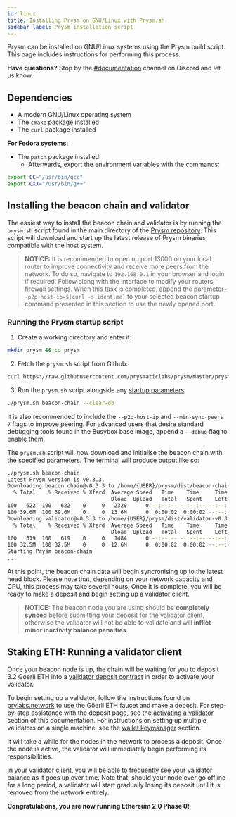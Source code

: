 ```yaml
---
id: linux
title: Installing Prysm on GNU/Linux with Prysm.sh
sidebar_label: Prysm installation script
---
```


Prysm can be installed on GNU/Linux systems using the Prysm build script. This page includes instructions for performing this process.

**Have questions?** Stop by the [#documentation](https://discord.gg/QQZMCgU) channel on Discord and let us know.

## Dependencies

* A modern GNU/Linux operating system
* The `cmake` package installed
* The `curl` package installed

**For Fedora systems:**
* The `patch` package installed
  * Afterwards, export the environment variables with the commands:
```sh
export CC="/usr/bin/gcc"
export CXX="/usr/bin/g++"
```

## Installing the beacon chain and validator

The easiest way to install the beacon chain and validator is by running the `prysm.sh` script found in the main directory of the [Prysm repository](https://github.com/prysmaticlabs/prysm). This script will download and start up the latest release of Prysm binaries compatible with the host system.

> **NOTICE:** It is recommended to open up port 13000 on your local router to improve connectivity and receive more peers from the network. To do so, navigate to `192.168.0.1` in your browser and login if required. Follow along with the interface to modify your routers firewall settings. When this task is completed, append the parameter`--p2p-host-ip=$(curl -s ident.me)` to your selected beacon startup command presented in this section to use the newly opened port.

### Running the Prysm startup script

1. Create a working directory and enter it:

```sh
mkdir prysm && cd prysm
```

2. Fetch the `prysm.sh` script from Github:

```sh
curl https://raw.githubusercontent.com/prysmaticlabs/prysm/master/prysm.sh --output prysm.sh
```

3. Run the `prysm.sh` script alongside any [startup parameters](../prysm-usage/parameters):

```sh
./prysm.sh beacon-chain --clear-db
```

It is also recommended to include the `--p2p-host-ip` and `--min-sync-peers 7` flags to improve peering. For advanced users that desire standard debugging tools found in the Busybox base image, append a `--debug` flag to enable them.

The `prysm.sh` script will now download and initialise the beacon chain with the specified parameters. The terminal will produce output like so:

```sh
./prysm.sh beacon-chain
Latest Prysm version is v0.3.3.
Downloading beacon chain@v0.3.3 to /home/{USER}/prysm/dist/beacon-chain-v0.3.3-linux-amd64 (automatically selected latest available version)
  % Total    % Received % Xferd  Average Speed   Time    Time     Time  Current
                                 Dload  Upload   Total   Spent    Left  Speed
100   622  100   622    0     0   2320      0 --:--:-- --:--:-- --:--:--  2312
100 39.6M  100 39.6M    0     0  13.6M      0  0:00:02  0:00:02 --:--:-- 20.4M
Downloading validator@v0.3.3 to /home/{USER}/prysm/dist/validator-v0.3.3-linux-amd64 (automatically selected latest available version)
  % Total    % Received % Xferd  Average Speed   Time    Time     Time  Current
                                 Dload  Upload   Total   Spent    Left  Speed
100   619  100   619    0     0   1484      0 --:--:-- --:--:-- --:--:--  1484
100 32.5M  100 32.5M    0     0  12.6M      0  0:00:02  0:00:02 --:--:-- 21.7M
Starting Prysm beacon-chain
...
```

At this point, the beacon chain data will begin syncronising up to the latest head block. Please note that, depending on your network capacity and CPU, this process may take several hours. Once it is complete, you will be ready to make a deposit and begin setting up a validator client.

  > **NOTICE:** The beacon node you are using should be **completely synced** before submitting your deposit for the validator client, otherwise the validator will not be able to validate and will **inflict minor inactivity balance penalties**.

## Staking ETH: Running a validator client

  Once your beacon node is up, the chain will be waiting for you to deposit 3.2 Goerli ETH into a [validator deposit contract](../how-prysm-works/validator-deposit-contract) in order to activate your validator.

  To begin setting up a validator, follow the instructions found on [prylabs.network](https://prylabs.network) to use the Göerli ETH faucet and make a deposit. For step-by-step assistance with the deposit page, see the [activating a validator ](../prysm-usage/activating-a-validator.md)section of this documentation. For instructions on setting up multiple validators on a single machine, see the [wallet keymanager](../prysm-usage/wallet-keymanager) section.

  It will take a while for the nodes in the network to process a deposit. Once the node is active, the validator will immediately begin performing its responsibilities.

  In your validator client, you will be able to frequently see your validator balance as it goes up over time. Note that, should your node ever go offline for a long period, a validator will start gradually losing its deposit until it is removed from the network entirely.

  **Congratulations, you are now running Ethereum 2.0 Phase 0!**
